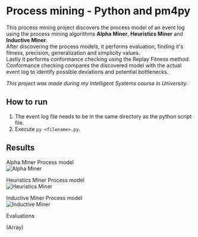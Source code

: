 # Process mining - Python and pm4py

This process mining project discovers the process model of an event log using the process mining algorithms **Alpha Miner**, **Heuristics Miner** and **Inductive Miner**.  
After discovering the process models, it performs evaluation, finding it's fitness, precision, generalization and simplicity values.  
Lastly it performs conformance checking using the Replay Fitness method. Conformance checking compares the discovered model with the actual event log to identify possible deviations and potential bottlenecks.

*This project was made during my Intelligent Systems course in University.*

## How to run

1. The event log file needs to be in the same directory as the python script file.
2. Execute ```py <filename>.py```.

## Results

Alpha Miner Process model  
![Alpha Miner](C:\Users\Xrhstos\Desktop\process_mining_readme\alpha.png?raw=true)

Heuristics Miner Process model  
![Heuristics Miner](C:\Users\Xrhstos\Desktop\process_mining_readme\heuristics.png?raw=true)

Inductive Miner Process model  
![Inductive Miner](C:\Users\Xrhstos\Desktop\process_mining_readme\inductive.png?raw=true)

Evaluations

(Array)
